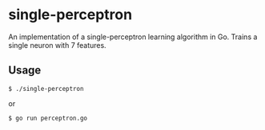 # single-perceptron
An implementation of a single-perceptron learning algorithm in Go. Trains a single neuron with 7 features.

## Usage
    $ ./single-perceptron
  or
  
    $ go run perceptron.go
